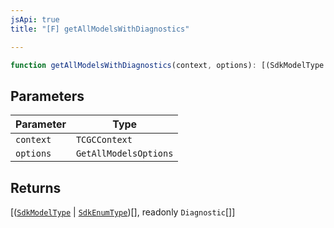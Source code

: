 ```yaml
---
jsApi: true
title: "[F] getAllModelsWithDiagnostics"

---
```

```ts
function getAllModelsWithDiagnostics(context, options): [(SdkModelType | SdkEnumType)[], readonly Diagnostic[]]
```

## Parameters

| Parameter | Type |
| ------ | ------ |
| `context` | `TCGCContext` |
| `options` | `GetAllModelsOptions` |

## Returns

[([`SdkModelType`](../interfaces/SdkModelType.md) \| [`SdkEnumType`](../interfaces/SdkEnumType.md))[], readonly `Diagnostic`[]]
